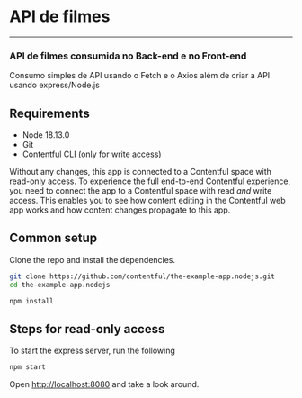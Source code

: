 # API de filmes

<hr/>

### API de filmes consumida no Back-end e no Front-end

<p> Consumo simples de API usando o Fetch e o Axios além de criar a API usando express/Node.js </p>

## Requirements

* Node 18.13.0
* Git
* Contentful CLI (only for write access)

Without any changes, this app is connected to a Contentful space with read-only access. To experience the full end-to-end Contentful experience, you need to connect the app to a Contentful space with read _and_ write access. This enables you to see how content editing in the Contentful web app works and how content changes propagate to this app.

## Common setup

Clone the repo and install the dependencies.

```bash
git clone https://github.com/contentful/the-example-app.nodejs.git
cd the-example-app.nodejs
```

```bash
npm install
```

## Steps for read-only access

To start the express server, run the following

```bash
npm start
```

Open [http://localhost:8080](http://localhost:8080) and take a look around.
